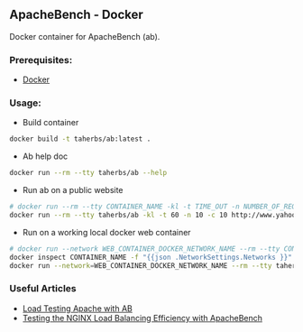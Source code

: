 ## ApacheBench - Docker

Docker container for ApacheBench (ab).

### Prerequisites:
* [Docker](https://docs.docker.com/install/)

### Usage:

* Build container
```bash
docker build -t taherbs/ab:latest .
```

* Ab help doc
```bash
docker run --rm --tty taherbs/ab --help
```

* Run ab on a public website
```bash
# docker run --rm --tty CONTAINER_NAME -kl -t TIME_OUT -n NUMBER_OF_REQUESTS -c NUMBER_OF_CONCURRENCY WEB_SERVER_URL
docker run --rm --tty taherbs/ab -kl -t 60 -n 10 -c 10 http://www.yahoo.com/
```

* Run on a working local docker web container
```bash
# docker run --network WEB_CONTAINER_DOCKER_NETWORK_NAME --rm --tty CONTAINER_NAME -kl -t TIME_OUT -n NUMBER_OF_REQUESTS -c NUMBER_OF_CONCURRENCY http://CONTAINER_NAME/
docker inspect CONTAINER_NAME -f "{{json .NetworkSettings.Networks }}" # Get the network interface name
docker run --network=WEB_CONTAINER_DOCKER_NETWORK_NAME --rm --tty taherbs/ab -kl -t 60 -n 10 -c 10 http://CONTAINER_NAME/
```

### Useful Articles
* [Load Testing Apache with AB](https://www.devside.net/wamp-server/load-testing-apache-with-ab-apache-bench)
* [Testing the NGINX Load Balancing Efficiency with ApacheBench](https://jelastic.com/blog/testing-nginx-load-balancing-efficiency-apachebench/)